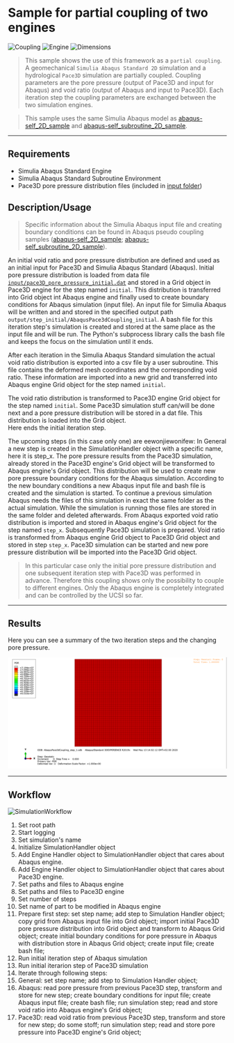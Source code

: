 # Sample for partial coupling of two engines

![Coupling](https://img.shields.io/static/v1?label=Coupling&message=Pseudo&color=blue&style=flat-square)
![Engine](https://img.shields.io/static/v1?label=Engine&message=Abaqus+incl.+user+subroutine&color=blue&style=flat-square)
![Dimensions](https://img.shields.io/static/v1?label=Dimension&message=2D&color=blue&style=flat-square)

> This sample shows the use of this framework as a `partial coupling`. 
> A geomechanical `Simulia Abaqus Standard 2D` simulation and a hydrological `Pace3D` simulation are partially coupled.
> Coupling parameters are the pore pressure (output of Pace3D and input for Abaqus) and void ratio (output of Abaqus and input to Pace3D).
> Each iteration step the coupling parameters are exchanged between the two simulation engines.

> This sample uses the same Simulia Abaqus model as [abaqus-self_2D_sample](abaqus-self_2d_sample) and [abaqus-self_subroutine_2D_sample](abaqus-self_subroutine_2d_sample).
---

## Requirements

 - Simulia Abaqus Standard Engine
 - Simulia Abaqus Standard Subroutine Environment
 - Pace3D pore pressure distribution files (included in [input folder](input))

## Description/Usage

> Specific information about the Simulia Abaqus input file and creating boundary conditions can be found in Abaqus pseudo coupling samples ([abaqus-self_2D_sample](abaqus-self_2d_sample); [abaqus-self_subroutine_2D_sample](abaqus-self_subroutine_2d_sample)).

An initial void ratio and pore pressure distribution are defined and used as an initial input for Pace3D and Simulia Abaqus Standard (Abaqus).
Initial pore pressure distribution is loaded from data file [`input/pace3D_pore_pressure_initial.dat`](input/pace3D_pore_pressure_initial.dat) and stored in a Grid object in Pace3D engine for the step named ``initial``.
This distribution is transferred into Grid object int Abaqus engine and finally used to create boundary conditions for Abaqus simulation (input file).
An input file for Simulia Abaqus will be written and and stored in the specified output path ``output/step_initial/AbaqusPace3dCoupling_initial``.
A bash file for this iteration step's simulation is created and stored at the same place as the input file and will be run.
The Python's subprocess library calls the bash file and keeps the focus on the simulation until it ends.

After each iteration in the Simulia Abaqus Standard simulation the actual void ratio distribution is exported into a csv file by a user subroutine.
This file contains the deformed mesh coordinates and the corresponding void ratio.
These information are imported into a new grid and transferred into Abaqus engine Grid object for the step named ``initial``.

The void ratio distribution is transformed to Pace3D engine Grid object for the step named ``initial``.
Some Pace3D simulation stuff can/will be done next and a pore pressure distribution will be stored in a dat file.
This distribution is loaded into the Grid object.  
Here ends the initial iteration step.

The upcoming steps (in this case only one) are eewonjiewonifew:
In General a new step is created in the SimulationHandler object with a specific name, here it is step_x.
The pore pressure results from the Pace3D simulation, already stored in the Pace3D engine's Grid object will be transformed to Abaqus engine's Grid object.
This distribution will be used to create new pore pressure boundary conditions for the Abaqus simulation.
According to the new boundary conditions a new Abaqus input file and bash file is created and the simulation is started.
To continue a previous simulation Abaqus needs the files of this simulation in exact the same folder as the actual simulation.
While the simulation is running those files are stored in the same folder and deleted afterwards.
From Abaqus exported void ratio distribution is imported and stored in Abaqus engine's Grid object for the step named ``step_x``.
Subsequently Pace3D simulation is prepared.
Void ratio is transformed from Abaqus engine Grid object to Pace3D Grid object and stored in step ``step_x``.
Pace3D simulation can be started and new pore pressure distribution will be imported into the Pace3D Grid object.

> In this particular case only the initial pore pressure distribution and one subsequent iteration step  with Pace3D was performed in advance.
> Therefore this coupling shows only the possibility to couple to different engines.
> Only the Abaqus engine is completely integrated and can be controlled by the UCSI so far.   

---

## Results

Here you can see a summary of the two iteration steps and the changing pore pressure.

![SimulationResults](results.gif "Simulation results: pore pressure changes due to modified boundary conditions")

---

## Workflow

![SimulationWorkflow](workflow.png "Flowchart showing the simulations workflow")

 1. Set root path
 2. Start logging
 3. Set simulation's name
 4. Initialize SimulationHandler object
 5. Add Engine Handler object to SimulationHandler object that cares about Abaqus engine.
 6. Add Engine Handler object to SimulationHandler object that cares about Pace3D engine.
 7. Set paths and files to Abaqus engine
 8. Set paths and files to Pace3D engine
 9. Set number of steps
 10. Set name of part to be modified in Abaqus engine
 11. Prepare first step: set step name; add step to Simulation Handler object; copy grid from Abaqus input file into Grid object; import initial Pace3D pore pressure distribution into Grid object and transform to Abaqus Grid object; create initial boundary conditions for pore pressure in Abaqus with distribution store in Abaqus Grid object; create input file; create bash file;
 12. Run initial iteration step of Abaqus simulation
 13. Run initial iterarion step of Pace3D simulation
 14. Iterate through following steps: 
 15. General: set step name; add step to Simulation Handler object; 
 16. Abaqus: read pore pressure from previous Pace3D step, transform and store for new step; create boundary conditions for input file; create Abaqus input file; create bash file; run simulation step; read and store void ratio into Abaqus engine's Grid object;
 17. Pace3D: read void ratio from previous Pace3D step, transform and store for new step; do some stoff; run simulation step; read and store pore pressure into Pace3D engine's Grid object;

